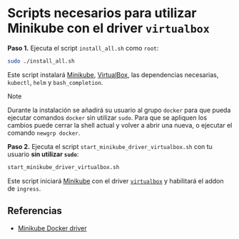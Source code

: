 # Scripts necesarios para utilizar Minikube con el driver `virtualbox`

**Paso 1.** Ejecuta el script `install_all.sh` como `root`:

```bash
sudo ./install_all.sh
```

Este script instalará [Minikube][1], [VirtualBox][2], las dependencias necesarias, `kubectl`, `helm` y `bash_completion`.

> [!NOTE]
> Durante la instalación se añadirá su usuario al grupo `docker` para que pueda ejecutar comandos `docker` sin utilizar `sudo`. Para que se apliquen los cambios puede cerrar la shell actual y volver a abrir una nueva, o ejecutar el comando `newgrp docker`.

**Paso 2.** Ejecuta el script `start_minikube_driver_virtualbox.sh` con tu usuario **sin utilizar `sudo`**:

```bash
start_minikube_driver_virtualbox.sh
```

Este script iniciará [Minikube][1] con el driver [`virtualbox`][3] y habilitará el addon de `ingress`.

## Referencias

- [Minikube Docker driver][3]

[1]: https://minikube.sigs.k8s.io/docs/
[2]: https://www.virtualbox.org
[3]: https://minikube.sigs.k8s.io/docs/drivers/virtualbox/